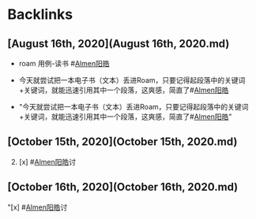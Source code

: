 
# Backlinks
## [August 16th, 2020](August 16th, 2020.md)
- roam 用例-读书 #[Almen阳皓](Almen阳皓.md)

- 今天就尝试把一本电子书（文本）丢进Roam，只要记得起段落中的关键词+关键词，就能迅速引用其中一个段落，这爽感，简直了#[Almen阳皓](Almen阳皓.md)

- "今天就尝试把一本电子书（文本）丢进Roam，只要记得起段落中的关键词+关键词，就能迅速引用其中一个段落，这爽感，简直了#[Almen阳皓](Almen阳皓.md)"

## [October 15th, 2020](October 15th, 2020.md)
2. [x] #[Almen阳皓](Almen阳皓.md)讨

## [October 16th, 2020](October 16th, 2020.md)
"[x] #[Almen阳皓](Almen阳皓.md)讨

